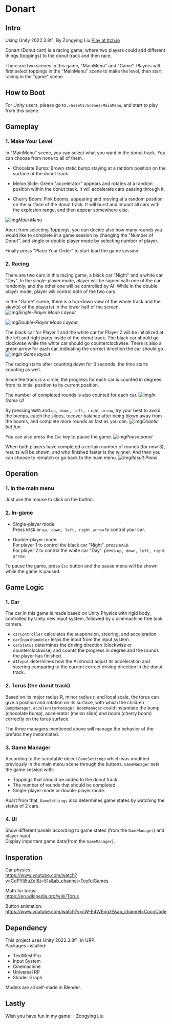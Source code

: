# Donart  

## Intro
Using Unity 2022.3.8f1, By Zongying Liu.[Play at Itch.io](https://playerzongying.itch.io/donart)  

Donart (Donut cart) is a racing game, where two players could add different things (toppings) to the donut track and then race.  

There are two scenes in this game, "MainMenu" and "Game". Players will first select toppings in the "MainMenu" scene to make the level, then start racing in the "game" scene.

## How to Boot  

For Unity users, please go to```./Assets/Scenes/MainMenu```, and start to play from this scene.

## Gameplay  

### 1. Make Your Level  

In "MainMenu" scene, you can select what you want in the donut track. You can choose from none to all of them.  

* Chocolate Bump: Brown static bump staying at a random position on the surface of the donut track.   

* Melon Slide: Green "accelerator" appears and rotates at a random position within the donut track. It will accelerate cars passing through it.  

* Cherry Boom: Pink booms, appearing and moving at a random position on the surface of the donut track. It will burst and impact all cars with the explosion range, and then appear somewhere else.  

![img](Misc/LevelMaking.png "Main Menu ")*Main Menu*  

Apart from selecting Toppings, you can decide also how many rounds you would like to complete in a game session by changing the "Number of Donut", and single or double player mode by selecting number of player.

Finally press "Place Your Order" to start load the game session.

### 2. Racing  

There are two cars in this racing game, a black car "Night" and a white car "Day". In the single-player mode, player will be signed with one of the car randomly, and the other one will be controlled by AI. While in the double player mode, player will control both of the two cars.

In the "Game" scene, there is a top-down view of the whole track and the view(s) of the player(s) in the lower half of the screen.  
![img](Misc/LayoutSinglePlayer.png "Single-Player Mode Layout")*Single-Player Mode Layout*  

![img](Misc/LayoutDoublePlayer.png "Double-Player Mode Layout")*Double-Player Mode Layout*

The black car for Player 1 and the white car for Player 2 will be initialized at the left and right parts inside of the donut track. 
The black car should go clockwise while the white car should go counterclockwise. 
There is also a green arrow for each car, indicating the correct direction the car should go.
![img](Misc/InGame.png "In Game Layout")*In Game layout*


The racing starts after counting down for 3 seconds. the time starts counting as well.

Since the track is a circle, the progress for each car is counted in degrees from its initial position to its current position.   

The number of completed rounds is also counted for each car. 
![img](Misc/UI.png "In Game UI")*In Game UI*

By pressing ```WASD``` and ```up, down, left, right arrow```, try your best to avoid the bumps, catch the slides, recover balance after being blown away from the booms, and complete more rounds as fast as you can.
![img](Misc/InGameWithAll.png "Chaotic but fun")*Chaotic but fun*

You can also press the ```Esc``` key to pause the game.
![img](Misc/Pause.png "Pause panel")*Pause panel*

When both players have completed a certain number of rounds (for now 3), results will be shown, and who finished faster is the winner. And then you can choose to rematch or go back to the main menu.
![img](Misc/Result.png "Result Panel")*Result Panel*

## Operation
### 1. In the main menu
Just use the mouse to click on the button.

### 2. In-game

* Single-player mode:  
Press ```WASD``` or ```up, down, left, right arrow``` to control your car.

* Double-player mode:  
For player 1 to control the black car "Night". press ```WASD```.  
For player 2 to control the white car "Day". press ```up, down, left, right arrow```.

To pause the game, press ```Esc``` button and the pause menu will be shown while the game is paused.

## Game Logic

### 1. Car
The car in this game is made based on Unity Physics with rigid body, controlled by Unity new input system, followed by a cinemachine free look camera.  

* ```carController``` calculates the suspension, steering, and acceleration.  
* ```carInputHandeler``` lerps the input from the input system.  
* ```carStatus``` determines the driving direction (clockwise or counterclockwise) and counts the progress in degree and the rounds the player has finished.   
* ```AIInput``` determines how the AI should adjust its acceleration and steering comparing to the current correct driving direction in the donut track.



### 2. Torus (the donut track)
Based on its major radius R, minor radius r, and local scale, the torus can give a position and rotation on its surface, with which the children ```BumpManager```, ```AcceleratorManager```, ```BoomManager``` could instantiate the bump (chocolate bump), accelerator (melon slide) and boom (cherry boom) correctly on the torus surface. 

The three managers mentioned above will manage the behavior of the prefabs they instantiated.

### 3. Game Manager
According to the scriptable object ```GameSettings``` which was modified previously in the main menu scene through the buttons, ```GameManager``` sets the game session with:

* Toppings that should be added to the donut track.
* The number of rounds that should be completed.
* Single-player mode or double-player mode.

Apart from that, ```GameSettings``` also determines game states by watching the status of 2 cars.

### 4. UI
Show different panels according to game states (from the ```GameManager```) and player input.  
Display important game data(from the ```GameManager```).


## Insperation

Car physics:   
https://www.youtube.com/watch?v=CdPYlj5uZeI&t=51s&ab_channel=ToyfulGames  

Math for torus:  
https://en.wikipedia.org/wiki/Torus

Button animation:  
https://www.youtube.com/watch?v=cW-E4WEogzE&ab_channel=CocoCode


## Dependency
This project uses Unity 2022.3.8f1, in URP.  
Packages installed:   
* TextMeshPro
* Input System
* Cinemachine
* Universal RP
* Shader Graph

Models are all self-made in Blender.

## Lastly
Wish you have fun in my game! - Zongying Liu
